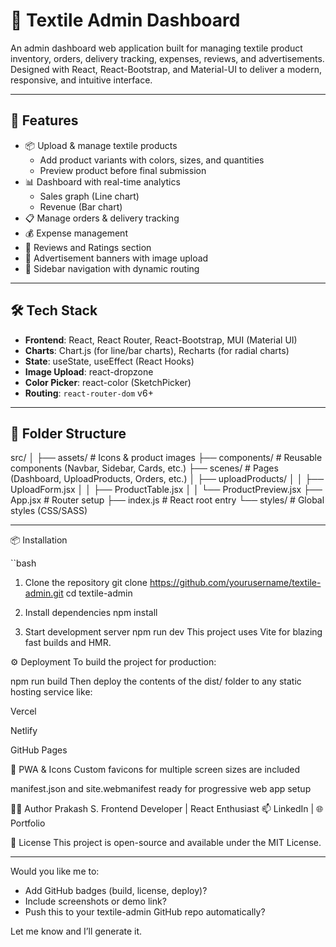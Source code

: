 # 🧵 Textile Admin Dashboard

An admin dashboard web application built for managing textile product inventory, orders, delivery tracking, expenses, reviews, and advertisements. Designed with React, React-Bootstrap, and Material-UI to deliver a modern, responsive, and intuitive interface.

---

## 🚀 Features

- 📦 Upload & manage textile products
  - Add product variants with colors, sizes, and quantities
  - Preview product before final submission
- 📊 Dashboard with real-time analytics
  - Sales graph (Line chart)
  - Revenue (Bar chart)
- 📋 Manage orders & delivery tracking
- 💰 Expense management
- 🌟 Reviews and Ratings section
- 📣 Advertisement banners with image upload
- 🧭 Sidebar navigation with dynamic routing

---

## 🛠 Tech Stack

- **Frontend**: React, React Router, React-Bootstrap, MUI (Material UI)
- **Charts**: Chart.js (for line/bar charts), Recharts (for radial charts)
- **State**: useState, useEffect (React Hooks)
- **Image Upload**: react-dropzone
- **Color Picker**: react-color (SketchPicker)
- **Routing**: `react-router-dom` v6+

---

## 📁 Folder Structure

src/
│
├── assets/ # Icons & product images
├── components/ # Reusable components (Navbar, Sidebar, Cards, etc.)
├── scenes/ # Pages (Dashboard, UploadProducts, Orders, etc.)
│ ├── uploadProducts/
│ │ ├── UploadForm.jsx
│ │ ├── ProductTable.jsx
│ │ └── ProductPreview.jsx
├── App.jsx # Router setup
├── index.js # React root entry
└── styles/ # Global styles (CSS/SASS)

---

📦 Installation

``bash
1. Clone the repository
git clone https://github.com/yourusername/textile-admin.git
cd textile-admin

2. Install dependencies
npm install

3. Start development server
npm run dev
This project uses Vite for blazing fast builds and HMR.

⚙️ Deployment
To build the project for production:

npm run build
Then deploy the contents of the dist/ folder to any static hosting service like:

Vercel

Netlify

GitHub Pages

📱 PWA & Icons
Custom favicons for multiple screen sizes are included

manifest.json and site.webmanifest ready for progressive web app setup

🙋‍♂️ Author
Prakash S.
Frontend Developer | React Enthusiast
📫 LinkedIn | 🌐 Portfolio

📝 License
This project is open-source and available under the MIT License.

---

Would you like me to:

- Add GitHub badges (build, license, deploy)?
- Include screenshots or demo link?
- Push this to your textile-admin GitHub repo automatically?

Let me know and I’ll generate it.
